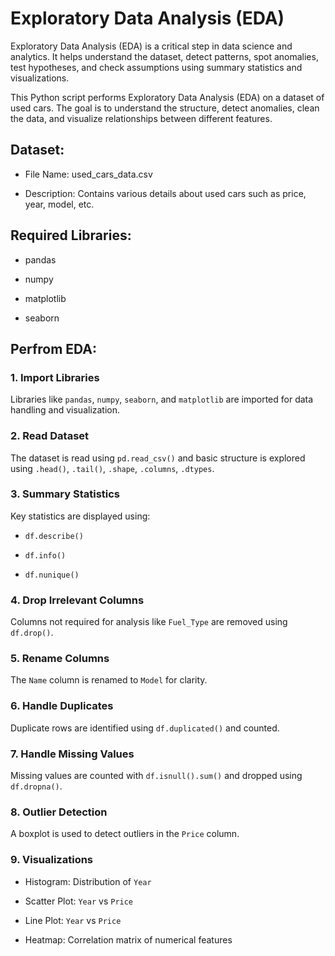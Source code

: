 # Exploratory Data Analysis (EDA)
Exploratory Data Analysis (EDA) is a critical step in data science and analytics. It helps understand the dataset, detect patterns, spot anomalies, test hypotheses, and check assumptions using summary statistics and visualizations.

This Python script performs Exploratory Data Analysis (EDA) on a dataset of used cars. The goal is to understand the structure, detect anomalies, clean the data, and visualize relationships between different features.
## Dataset:
- File Name: used_cars_data.csv

- Description: Contains various details about used cars such as price, year, model, etc.
## Required Libraries:
- pandas

- numpy

- matplotlib

- seaborn
## Perfrom EDA:
### 1. Import Libraries

Libraries like `pandas`, `numpy`, `seaborn`, and `matplotlib` are imported for data handling and visualization.

### 2. Read Dataset

The dataset is read using `pd.read_csv()` and basic structure is explored using `.head()`, `.tail()`, `.shape`, `.columns`, `.dtypes`.

### 3. Summary Statistics

Key statistics are displayed using:

- `df.describe()`

- `df.info()`

- `df.nunique()`

### 4. Drop Irrelevant Columns

Columns not required for analysis like `Fuel_Type` are removed using `df.drop()`.

### 5. Rename Columns

The `Name` column is renamed to `Model` for clarity.

### 6. Handle Duplicates
   
Duplicate rows are identified using `df.duplicated()` and counted.

### 7. Handle Missing Values
   
Missing values are counted with `df.isnull().sum()` and dropped using `df.dropna()`.

### 8. Outlier Detection
   
A boxplot is used to detect outliers in the `Price` column.

### 9. Visualizations

- Histogram: Distribution of `Year`

- Scatter Plot: `Year` vs `Price`

- Line Plot: `Year` vs `Price`

- Heatmap: Correlation matrix of numerical features



